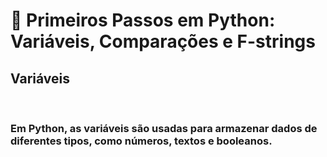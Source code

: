 <h1> 💎 Primeiros Passos em Python: Variáveis, Comparações e F-strings</h1>

<h2>Variáveis</h2> <br>
<h3>Em Python, as variáveis são usadas para armazenar dados de diferentes tipos, como números, textos e booleanos.</h3>



